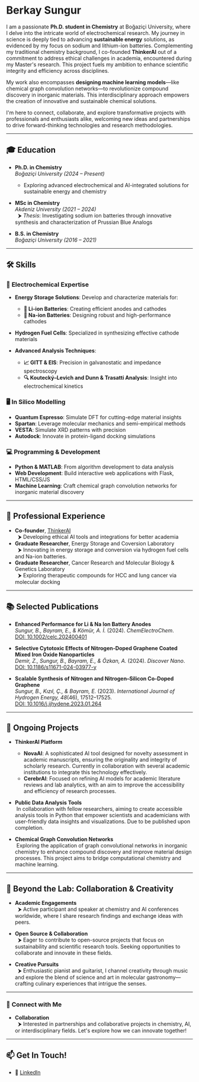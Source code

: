 # Berkay Sungur

I am a passionate **Ph.D. student in Chemistry** at Boğaziçi University, where I delve into the intricate world of electrochemical research. My journey in science is deeply tied to advancing **sustainable energy** solutions, as evidenced by my focus on sodium and lithium-ion batteries. Complementing my traditional chemistry background, I co-founded **ThinkerAI** out of a commitment to address ethical challenges in academia, encountered during my Master's research. This project fuels my ambition to enhance scientific integrity and efficiency across disciplines.

My work also encompasses **designing machine learning models**—like chemical graph convolution networks—to revolutionize compound discovery in inorganic materials. This interdisciplinary approach empowers the creation of innovative and sustainable chemical solutions. 

I'm here to connect, collaborate, and explore transformative projects with professionals and enthusiasts alike, welcoming new ideas and partnerships to drive forward-thinking technologies and research methodologies.

---

## 🎓 **Education**

- **Ph.D. in Chemistry**  
  *Boğaziçi University (2024 – Present)*
  - Exploring advanced electrochemical and AI-integrated solutions for sustainable energy and chemistry

- **MSc in Chemistry**  
  *Akdeniz University (2021 – 2024)*  
  &nbsp; ⮞ *Thesis*: Investigating sodium ion batteries through innovative synthesis and characterization of Prussian Blue Analogs

- **B.S. in Chemistry**  
  *Boğaziçi University (2016 – 2021)*

---

## 🛠️ **Skills**

### 🔋 **Electrochemical Expertise**
- **Energy Storage Solutions**: Develop and characterize materials for:
  - **🔹 Li-ion Batteries**: Creating efficient anodes and cathodes
  - **🔹 Na-ion Batteries**: Designing robust and high-performance cathodes

- **Hydrogen Fuel Cells**: Specialized in synthesizing effective cathode materials

- **Advanced Analysis Techniques**:
  - **📈 GITT & EIS**: Precision in galvanostatic and impedance spectroscopy
  - **🔍 Koutecký–Levich and Dunn & Trasatti Analysis**: Insight into electrochemical kinetics

### 🖥️ **In Silico Modelling**
- **Quantum Espresso**: Simulate DFT for cutting-edge material insights
- **Spartan**: Leverage molecular mechanics and semi-empirical methods
- **VESTA**: Simulate XRD patterns with precision
- **Autodock**: Innovate in protein-ligand docking simulations

### 💻 **Programming & Development**
- **Python & MATLAB**: From algorithm development to data analysis
- **Web Development**: Build interactive web applications with Flask, HTML/CSS/JS
- **Machine Learning**: Craft chemical graph convolution networks for inorganic material discovery

---

## 💼 **Professional Experience**
- **Co-founder**, [ThinkerAI](https://thinkerai.digital/)  
  &nbsp; ⮞ Developing ethical AI tools and integrations for better academia
- **Graduate Researcher**, Energy Storage and Coversion Laboratory  
  &nbsp; ⮞ Innovating in energy storage and conversion via hydrogen fuel cells and Na-ion batteries. 
- **Graduate Researcher**, Cancer Research and Molecular Biology & Genetics Laboratory  
  &nbsp; ⮞ Exploring therapeutic compounds for HCC and lung cancer via molecular docking

---

## 📚 **Selected Publications**
- **Enhanced Performance for Li & Na Ion Battery Anodes**  
  *Sungur, B., Bayram, E., & Kömür, A. İ.* (2024). *ChemElectroChem*.  
  [DOI: 10.1002/celc.202400401](https://doi.org/10.1002/celc.202400401)

- **Selective Cytotoxic Effects of Nitrogen-Doped Graphene Coated Mixed Iron Oxide Nanoparticles**  
  *Demir, Z., Sungur, B., Bayram, E., & Özkan, A.* (2024). *Discover Nano*.  
  [DOI: 10.1186/s11671-024-03977-y](https://doi.org/10.1186/s11671-024-03977-y)

- **Scalable Synthesis of Nitrogen and Nitrogen–Silicon Co-Doped Graphene**  
  *Sungur, B., Kızıl, Ç., & Bayram, E.* (2023). *International Journal of Hydrogen Energy, 48*(46), 17512–17525.  
  [DOI: 10.1016/j.ijhydene.2023.01.264](https://doi.org/10.1016/j.ijhydene.2023.01.264)

---

## 🚀 **Ongoing Projects**

- **ThinkerAI Platform**  
  - **NovaAI**: A sophisticated AI tool designed for novelty assessment in academic manuscripts, ensuring the originality and integrity of scholarly research. Currently in collaboration with several academic institutions to integrate this technology effectively.
  - **CerebrAI**: Focused on refining AI models for academic literature reviews and lab analytics, with an aim to improve the accessibility and efficiency of research processes.

- **Public Data Analysis Tools**  
  &nbsp;In collaboration with fellow researchers, aiming to create accessible analysis tools in Python that empower scientists and academicians with user-friendly data insights and visualizations. Due to be published upon completion.

- **Chemical Graph Convolution Networks**  
  &nbsp;Exploring the application of graph convolutional networks in inorganic chemistry to enhance compound discovery and improve material design processes. This project aims to bridge computational chemistry and machine learning.

---

## 🌟 **Beyond the Lab: Collaboration & Creativity**

- **Academic Engagements**  
  &nbsp; ⮞ Active participant and speaker at chemistry and AI conferences worldwide, where I share research findings and exchange ideas with peers.

- **Open Source & Collaboration**  
  &nbsp; ⮞ Eager to contribute to open-source projects that focus on sustainability and scientific research tools. Seeking opportunities to collaborate and innovate in these fields.

- **Creative Pursuits**  
  &nbsp; ⮞ Enthusiastic pianist and guitarist, I channel creativity through music and explore the blend of science and art in molecular gastronomy—crafting culinary experiences that intrigue the senses.

---

### 🤝 **Connect with Me**

- **Collaboration**  
  &nbsp; ⮞ Interested in partnerships and collaborative projects in chemistry, AI, or interdisciplinary fields. Let's explore how we can innovate together!

---

## 📫 **Get In Touch!**
- 🔗 [LinkedIn](www.linkedin.com/in/berkaysungur)
